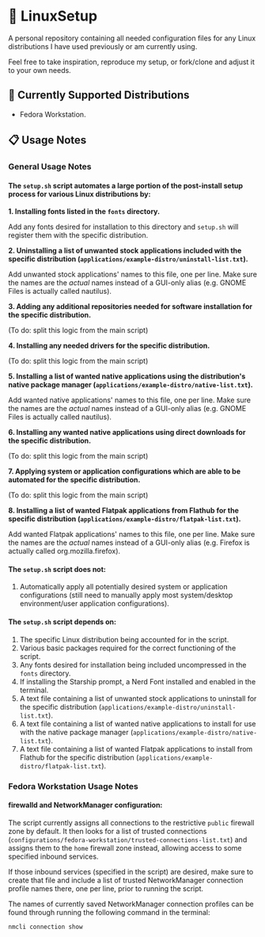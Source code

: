 # 🐧 LinuxSetup

A personal repository containing all needed configuration files for any Linux distributions I have used previously or am currently using.

Feel free to take inspiration, reproduce my setup, or fork/clone and adjust it to your own needs.

## 📌 Currently Supported Distributions

-   Fedora Workstation.

## 📋 Usage Notes

### General Usage Notes

#### The `setup.sh` script automates a large portion of the post-install setup process for various Linux distributions by:

**1. Installing fonts listed in the `fonts` directory.**

Add any fonts desired for installation to this directory and `setup.sh` will register them with the specific distribution.

**2. Uninstalling a list of unwanted stock applications included with the specific distribution (`applications/example-distro/uninstall-list.txt`).**

Add unwanted stock applications' names to this file, one per line. Make sure the names are the _actual_ names instead of a GUI-only alias (e.g. GNOME Files is actually called nautilus).

**3. Adding any additional repositories needed for software installation for the specific distribution.**

(To do: split this logic from the main script)

**4. Installing any needed drivers for the specific distribution.**

(To do: split this logic from the main script)

**5. Installing a list of wanted native applications using the distribution's native package manager (`applications/example-distro/native-list.txt`).**

Add wanted native applications' names to this file, one per line. Make sure the names are the _actual_ names instead of a GUI-only alias (e.g. GNOME Files is actually called nautilus).

**6. Installing any wanted native applications using direct downloads for the specific distribution.**

(To do: split this logic from the main script)

**7. Applying system or application configurations which are able to be automated for the specific distribution.**

(To do: split this logic from the main script)

**8. Installing a list of wanted Flatpak applications from Flathub for the specific distribution (`applications/example-distro/flatpak-list.txt`).**

Add wanted Flatpak applications' names to this file, one per line. Make sure the names are the _actual_ names instead of a GUI-only alias (e.g. Firefox is actually called org.mozilla.firefox).

#### The `setup.sh` script does not:

1. Automatically apply all potentially desired system or application configurations (still need to manually apply most system/desktop environment/user application configurations).

#### The `setup.sh` script depends on:

1. The specific Linux distribution being accounted for in the script.
2. Various basic packages required for the correct functioning of the script.
3. Any fonts desired for installation being included uncompressed in the `fonts` directory.
4. If installing the Starship prompt, a Nerd Font installed and enabled in the terminal.
5. A text file containing a list of unwanted stock applications to uninstall for the specific distribution (`applications/example-distro/uninstall-list.txt`).
6. A text file containing a list of wanted native applications to install for use with the native package manager (`applications/example-distro/native-list.txt`).
7. A text file containing a list of wanted Flatpak applications to install from Flathub for the specific distribution (`applications/example-distro/flatpak-list.txt`).

### Fedora Workstation Usage Notes

#### firewalld and NetworkManager configuration:

The script currently assigns all connections to the restrictive `public` firewall zone by default. It then looks for a list of trusted connections (`configurations/fedora-workstation/trusted-connections-list.txt`) and assigns them to the `home` firewall zone instead, allowing access to some specified inbound services.

If those inbound services (specified in the script) are desired, make sure to create that file and include a list of trusted NetworkManager connection profile names there, one per line, prior to running the script.

The names of currently saved NetworkManager connection profiles can be found through running the following command in the terminal:

`nmcli connection show`
